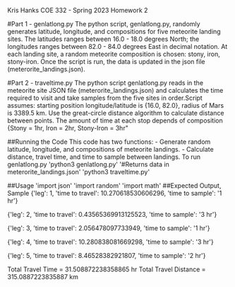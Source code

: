 

Kris Hanks
COE 332 - Spring 2023
Homework 2

#Part 1 - genlatlong.py
The python script, genlatlong.py, randomly generates latitude, longitude, and compositions for five meteorite landing sites. The latitudes ranges between 16.0 - 18.0 degrees North; the longitudes ranges between 82.0 - 84.0 degrees East in decimal notation. At each landing site, a random meteorite composition is chosen: stony, iron, stony-iron. Once the script is run, the data is updated in the json file (meterorite_landings.json).

#Part 2 - traveltime.py
The python script genlatlong.py reads in the meteorite site JSON file (meterorite_landings.json) and calculates the time required to visit and take samples from the five sites in order.Script assumes: starting position longitude/latitude is {16.0, 82.0}, radius of Mars is 3389.5 km. Use the great-circle distance algorithm to calculate distance between points. The amount of time at each stop depends of composition {Stony = 1hr, Iron = 2hr, Stony-Iron = 3hr"

##Running the Code
This code has two functions:
	- Generate random latitude, longitude, and compositions of meteorite landings.
	- Calculate distance, travel time, and time to sample between landings.
To run genlatlong.py 
	'python3 genlatlong.py'
	'#Returns data in meterorite_landings.json'
	'python3 traveltime.py'

##Usage
'import json'
'import random'
'import math'
##Expected Output, Sample
{'leg': 1, 'time to travel': 10.270618530606296, 'time to sample': '1 hr'}

{'leg': 2, 'time to travel': 0.43565369913125523, 'time to sample': '3 hr'}

{'leg': 3, 'time to travel': 2.056478097733949, 'time to sample': '1 hr'}

{'leg': 4, 'time to travel': 10.280838081669298, 'time to sample': '3 hr'}

{'leg': 5, 'time to travel': 8.46528382921807, 'time to sample': '2 hr'}

Total Travel Time =  31.508872238358865 hr
Total Travel Distance =  315.0887223835887 km
